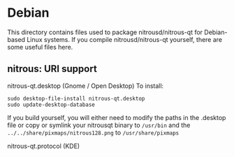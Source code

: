
Debian
====================
This directory contains files used to package nitrousd/nitrous-qt
for Debian-based Linux systems. If you compile nitrousd/nitrous-qt yourself, there are some useful files here.

## nitrous: URI support ##


nitrous-qt.desktop  (Gnome / Open Desktop)
To install:

	sudo desktop-file-install nitrous-qt.desktop
	sudo update-desktop-database

If you build yourself, you will either need to modify the paths in
the .desktop file or copy or symlink your nitrousqt binary to `/usr/bin`
and the `../../share/pixmaps/nitrous128.png` to `/usr/share/pixmaps`

nitrous-qt.protocol (KDE)

